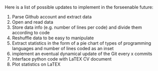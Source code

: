 Here is a list of possible updates to implement in the forseenable future:
1. Parse Github account and extract data
2. Open and read data 
3. Store data info (e.g. number of lines per code) and divide them according to code
4. Reshuffle data to be easy to manipulate
5. Extract statistics in the form of a pie chart of types of programming languages and number of lines coded as an inset
6. implement an eventual dynamical update of the Git every x commits
7. Interface python code with LaTEX CV document
8. Plot statistics on LaTEX

